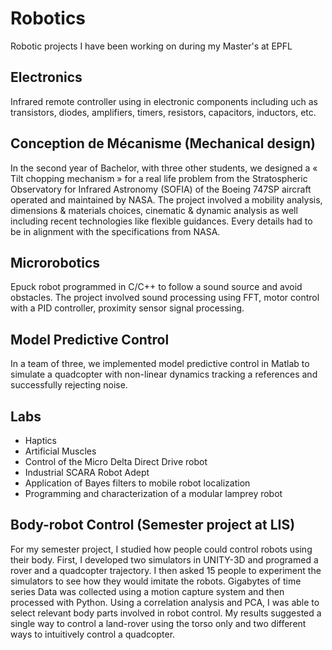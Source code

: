 # Robotics

Robotic projects I have been working on during my Master's at EPFL

## Electronics

Infrared remote controller using in electronic components including uch as transistors, diodes, amplifiers, timers, resistors, capacitors, inductors, etc.

## Conception de Mécanisme (Mechanical design)

In the second year of Bachelor, with three other students, we designed a « Tilt chopping mechanism » for a real life problem from the Stratospheric Observatory for Infrared Astronomy (SOFIA) of the Boeing 747SP aircraft operated and maintained by NASA. The project involved a mobility analysis, dimensions & materials choices, cinematic & dynamic analysis as well including recent technologies like flexible guidances. Every details had to be in alignment with the specifications from NASA.

## Microrobotics

Epuck robot programmed in C/C++ to follow a sound source and avoid obstacles. The project involved sound processing using FFT, motor control with a PID controller, proximity sensor signal processing.

## Model Predictive Control

In a team of three, we implemented model predictive control in Matlab to simulate a quadcopter with non-linear dynamics tracking a references and successfully rejecting noise.

## Labs

- Haptics
- Artificial Muscles
- Control of the Micro Delta Direct Drive robot
- Industrial SCARA Robot Adept
- Application of Bayes filters to mobile robot localization
- Programming and characterization of a modular lamprey robot


## Body-robot Control (Semester project at LIS)

For my semester project, I studied how people could control robots using their body. First, I developed
two simulators in UNITY-3D and programed a rover and a quadcopter trajectory. I then asked 15 people to experiment the simulators to see how they would imitate the robots. Gigabytes of time series Data was collected using a motion capture system and then processed with Python. Using a correlation analysis and PCA, I was able to select relevant body parts involved in robot control. My results suggested a single way to control a land-rover using the torso only and two different ways to intuitively control a quadcopter.
